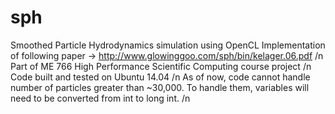 # sph
Smoothed Particle Hydrodynamics simulation using OpenCL
Implementation of following paper -> http://www.glowinggoo.com/sph/bin/kelager.06.pdf /n
Part of ME 766 High Performance Scientific Computing course project /n
Code built and tested on Ubuntu 14.04 /n
As of now, code cannot handle number of particles greater than ~30,000. To handle them, variables will need to be converted from int to long int. /n
